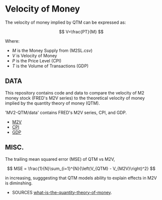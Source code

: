 # Velocity of Money
The velocity of money implied by QTM can be expressed as:

$$ V=\frac{PT}{M} $$

Where: 

* $M$ is the Money Supply from (M2SL.csv)
* $V$ is Velocity of Money
* $P$ is the Price Level (CPI) 
* $T$ is the Volume of Transactions (GDP)

## DATA
This repository contains code and data to compare the velocity of M2 money stock (FRED's M2V series) to the theoretical velocity of money implied by the quantity theory of money (QTM).

'MV2-QTM/data' contains FRED's M2V series, CPI, and GDP.

* [M2V](https://fred.stlouisfed.org/series/M2V)
* [CPI](https://fred.stlouisfed.org/series/CPIAUCSL)
* [GDP](https://fred.stlouisfed.org/series/GDP)

## MISC.

The trailing mean squared error (MSE) of QTM vs M2V, 

$$ MSE = \frac{1}{N}\sum_{i=1}^{N}{\left(V_{QTM} - V_{M2V}\right)^2} $$

in increasing, sugggesting that QTM models ability to explain effects in M2V is diminshing.

* SOURCES [what-is-the-quantity-theory-of-money](https://www.investopedia.com/insights/what-is-the-quantity-theory-of-money/).
